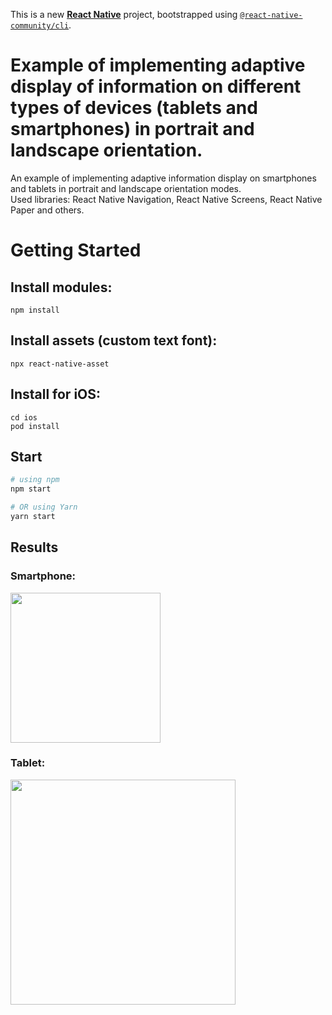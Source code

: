 This is a new [**React Native**](https://reactnative.dev) project, bootstrapped using [`@react-native-community/cli`](https://github.com/react-native-community/cli).

# Example of implementing adaptive display of information on different types of devices (tablets and smartphones) in portrait and landscape orientation.

An example of implementing adaptive information display on smartphones and tablets in portrait and landscape orientation modes.   
Used libraries: React Native Navigation, React Native Screens, React Native Paper and others.

# Getting Started

## Install modules:

```npm install```

## Install assets (custom text font):

```npx react-native-asset```

## Install for iOS:

```
cd ios
pod install
```

## Start

```bash
# using npm
npm start

# OR using Yarn
yarn start
```
## Results


### Smartphone: 

<img src="https://github.com/zahoruiko/React-Native-Adaptive-Template-2/blob/main/promoImages/video-phone-adaptive-layout.gif" width="240">

### Tablet:

<img src="https://github.com/zahoruiko/React-Native-Adaptive-Template-2/blob/main/promoImages/video-tablet-adaptive-layout.gif" width="360">
